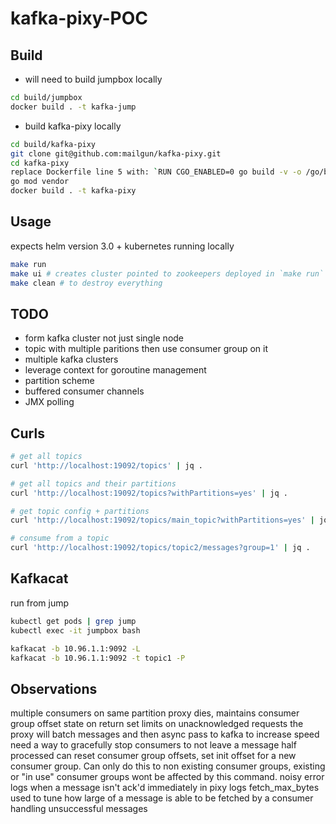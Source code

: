 # kafka-pixy-POC

## Build

* will need to build jumpbox locally

```bash
cd build/jumpbox
docker build . -t kafka-jump
```

* build kafka-pixy locally

```bash
cd build/kafka-pixy
git clone git@github.com:mailgun/kafka-pixy.git
cd kafka-pixy
replace Dockerfile line 5 with: `RUN CGO_ENABLED=0 go build -v -o /go/bin/kafka-pixy`
go mod vendor
docker build . -t kafka-pixy
```

## Usage

expects helm version 3.0 + kubernetes running locally

```bash
make run
make ui # creates cluster pointed to zookeepers deployed in `make run`
make clean # to destroy everything
```

## TODO

* form kafka cluster not just single node
* topic with multiple paritions then use consumer group on it
* multiple kafka clusters
* leverage context for goroutine management
* partition scheme
* buffered consumer channels
* JMX polling

## Curls

```bash
# get all topics
curl 'http://localhost:19092/topics' | jq .

# get all topics and their partitions
curl 'http://localhost:19092/topics?withPartitions=yes' | jq .

# get topic config + partitions
curl 'http://localhost:19092/topics/main_topic?withPartitions=yes' | jq .

# consume from a topic
curl 'http://localhost:19092/topics/topic2/messages?group=1' | jq .
```

## Kafkacat

run from jump

```bash
kubectl get pods | grep jump
kubectl exec -it jumpbox bash

kafkacat -b 10.96.1.1:9092 -L
kafkacat -b 10.96.1.1:9092 -t topic1 -P
```

## Observations

multiple consumers on same partition
proxy dies, maintains consumer group offset state on return
set limits on unacknowledged requests
the proxy will batch messages and then async pass to kafka to increase speed
need a way to gracefully stop consumers to not leave a message half processed
can reset consumer group offsets, set init offset for a new consumer group. Can only do this to non existing consumer groups,
existing or "in use" consumer groups wont be affected by this command.
noisy error logs when a message isn't ack'd immediately in pixy logs
fetch_max_bytes used to tune how large of a message is able to be fetched by a consumer
handling unsuccessful messages
